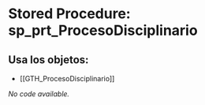 # Stored Procedure: sp_prt_ProcesoDisciplinario

## Usa los objetos:
- [[GTH_ProcesoDisciplinario]]

*No code available.*

